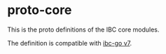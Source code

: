 # proto-core

This is the proto definitions of the IBC core modules.

The definition is compatible with [ibc-go v7](https://github.com/cosmos/ibc-go/releases/tag/v7.0.0).
